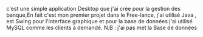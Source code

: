c'est une simple application Desktop que j'ai crée pour la gestion des banque,En fait c'est mon premier projet dans le Free-lance, j'ai utilisé Java , est Swing pour l'interface graphique et pour la base de données j'ai utilisé MySQL comme les clients à demandé.
N.B : j'ai pas met la Base de données 
